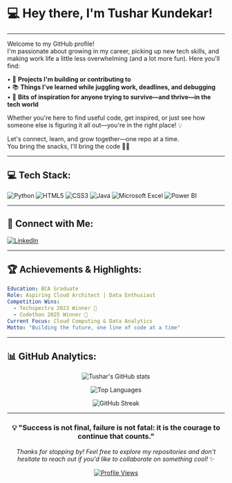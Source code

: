 # 💻 Hey there, I'm Tushar Kundekar!

---

Welcome to my GitHub profile!  
I'm passionate about growing in my career, picking up new tech skills, and making work life a little less overwhelming (and a lot more fun). Here you'll find:

• 🔧 **Projects I'm building or contributing to**  
• 📚 **Things I've learned while juggling work, deadlines, and debugging**  
• 🌱 **Bits of inspiration for anyone trying to survive—and thrive—in the tech world**

Whether you're here to find useful code, get inspired, or just see how someone else is figuring it all out—you're in the right place! 💡

Let's connect, learn, and grow together—one repo at a time.  
You bring the snacks, I'll bring the code 🍕📱

---

## 💻 Tech Stack:

<div align="left">

![Python](https://img.shields.io/badge/Python-3776AB?style=for-the-badge&logo=python&logoColor=white)
![HTML5](https://img.shields.io/badge/HTML5-E34F26?style=for-the-badge&logo=html5&logoColor=white)
![CSS3](https://img.shields.io/badge/CSS3-1572B6?style=for-the-badge&logo=css3&logoColor=white)
![Java](https://img.shields.io/badge/Java-ED8B00?style=for-the-badge&logo=java&logoColor=white)
![Microsoft Excel](https://img.shields.io/badge/Microsoft_Excel-217346?style=for-the-badge&logo=microsoft-excel&logoColor=white)
![Power BI](https://img.shields.io/badge/PowerBI-F2C811?style=for-the-badge&logo=power-bi&logoColor=black)

</div>

---

## 🔗 Connect with Me:

<div align="left">
  
[![LinkedIn](https://img.shields.io/badge/LinkedIn-0077B5?style=for-the-badge&logo=linkedin&logoColor=white&labelColor=0077B5)](https://linkedin.com/in/tusharkundekar)

</div>

---

## 🏆 Achievements & Highlights:

```yaml
Education: BCA Graduate
Role: Aspiring Cloud Architect | Data Enthusiast
Competition Wins: 
  - Techspectra 2023 Winner 🥇
  - Codethon 2025 Winner 🥇
Current Focus: Cloud Computing & Data Analytics
Motto: "Building the future, one line of code at a time"
```

---

## 📊 GitHub Analytics:

<div align="center">
  
![Tushar's GitHub stats](https://github-readme-stats.vercel.app/api?username=TusharKundekar&show_icons=true&theme=tokyonight&hide_border=true&bg_color=0D1117)

![Top Languages](https://github-readme-stats.vercel.app/api/top-langs/?username=TusharKundekar&layout=compact&theme=tokyonight&hide_border=true&bg_color=0D1117)

![GitHub Streak](https://github-readme-streak-stats.herokuapp.com/?user=TusharKundekar&theme=tokyonight&hide_border=true&background=0D1117)

</div>

---

<div align="center">
  
### 💡 "Success is not final, failure is not fatal: it is the courage to continue that counts."

*Thanks for stopping by! Feel free to explore my repositories and don't hesitate to reach out if you'd like to collaborate on something cool!* ✨

[![Profile Views](https://komarev.com/ghpvc/?username=TusharKundekar&color=blueviolet&style=flat-square)](https://github.com/TusharKundekar)

</div>
